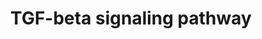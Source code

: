 ---
annotations:
- id: PW:0000329
  parent: signaling pathway
  type: Pathway Ontology
  value: transforming growth factor-beta superfamily mediated signaling pathway
authors:
- MaintBot
- Mkutmon
- AlexanderPico
- Egonw
- Eweitz
description: 'The signal transduction mechanisms underlying the pathophysiological
  activities of transforming growth factor-β (TGF-β) have been extensively studied
  since its discovery nearly 30 years ago. TGF-β ligands belong to a large superfamily
  of cytokines that bears its name (TGF-β Superfamily) and includes bone morphogenic
  proteins, activins, inhibin, growth/differentiation factors, Mullerian inhibiting
  substance, Nodal, and several other structurally-related polypeptides. Mammals express
  three TGF-β isoforms (i.e., TGF-β1, TGF-β2, and TGF-β3) that are encoded by distinct
  genes in a tissue-specific and developmentally-regulated manner. TGF-β was identified
  originally via its stimulation of morphological transformation and anchorage-independent
  growth in fibroblasts; however, this cytokine is now recognized as being a potent
  tumor suppressor that prevents the dysregulated growth and survival of epithelial,
  endothelial, and hematopoietic cells. In addition, numerous studies have clearly
  established TGF-β as a multifunctional cytokine that plays essential roles in regulating
  virtually all aspects of mammalian development and differentiation, and in maintaining
  mammalian tissue homeostasis. The pleiotropic nature of TGF-β is highlighted by
  the fact that every cell in the metazoan body can produce and respond to this cytokine.
  Even more remarkably, malignant cells have evolved a variety of complex mechanisms
  capable of circumventing the tumor suppressing activities of TGF-β, and in doing
  so, typically convert the functions of TGF-β to that of a tumor promoter, particularly
  the induction of carcinoma epithelial-mesenchymal transition, invasion, and dissemination
  to distant organ sites. This peculiar conversion in TGF-β function is known as the
  "TGF-β Paradox", which underlies the lethality of TGF-β in metastatic cancer cells.
  Thus, elucidating the effectors and signaling modules activated by TGF-β may offer
  new insights into the development of novel neoadjuvants capable of effectively targeting
  the TGF-β pathway to significantly improve the clinical course of patients with
  cancer, fibrosis, or immunologic disorders. TGF-β is secreted from cells as a latent
  homodimeric polypeptide that becomes tethered to the extracellular matrix by latent-TGF-β-binding
  proteins. Mature TGF-β isoforms are activated and liberated from extracellular matrix
  depots by a variety of mechanisms, including proteolysis, reactive oxygen species,
  changes in pH, and physical interactions with integrins, thromobspondin-1, or SPARC.
  Once activated, mature TGF-β initiates transmembrane signaling by binding to two
  distinct transmembrane Ser/Thr protein kinases, termed TGF-β type I (TβR-I) and
  type II (TβR-II) receptors. In some cells and tissues, TGF-β also binds to a third
  cell surface receptor, TGF-β type III (TβR-III), which transfers TGF-β to TβR-II
  and TβR-I. Full activation of these cytokine:receptor ternary complexes transpires
  upon TβR-II-mediated transphosphorylation and activation of TβR-I, which then phosphorylates
  and activates the latent transcription factors, Smad2 and Smad3. Afterward, phosphorylated
  Smad2/3 interact physically with Smad4, with the resulting heterotrimers translocating
  into the nucleus to regulate the expression of TGF-β-responsive genes. These Smad-dependent
  events are subject to fine-tuning and crosstalk regulation in the cytoplasm by their
  interaction with a variety of adapter molecules, including SARA, Hgs, PML and Dab2,
  and with Smad7, whose inhibitory activity is modulated by STRAP, AMSH2, and Arkadia;
  and in the nucleus by their interaction with a variety of transcriptional activators
  and repressors that occur in a gene- and cell-specific manner. In addition to activating
  canonical Smad2/3-dependent signaling, accumulating evidence clearly links the development
  of a variety of human pathologies to aberrant coupling of TGF-β to its noncanonical
  effector molecules. Included in this ever expanding list of noncanonical signaling
  molecules stimulated by TGF-β are PI3K, AKT, mTOR, integrins and focal adhesion
  kinase, and members of the MAP kinase (e.g., ERK1/2, JNK, and p38 MAPK small GTP-binding
  proteins (e.g., Ras, Rho, and Rac1). The interactions and intersections between
  canonical and noncanonical TGF-β signaling systems are depicted in the pathway map.    Please
  access this pathway at [http://www.netpath.org/netslim/tgf_beta_pathway.html NetSlim]
  database.  If you use this pathway, please cite following paper: Kandasamy, K.,
  Mohan, S. S., Raju, R., Keerthikumar, S., Kumar, G. S. S., Venugopal, A. K., Telikicherla,
  D., Navarro, J. D., Mathivanan, S., Pecquet, C., Gollapudi, S. K., Tattikota, S.
  G., Mohan, S., Padhukasahasram, H., Subbannayya, Y., Goel, R., Jacob, H. K. C.,
  Zhong, J., Sekhar, R., Nanjappa, V., Balakrishnan, L., Subbaiah, R., Ramachandra,
  Y. L., Rahiman, B. A., Prasad, T. S. K., Lin, J., Houtman, J. C. D., Desiderio,
  S., Renauld, J., Constantinescu, S. N., Ohara, O., Hirano, T., Kubo, M., Singh,
  S., Khatri, P., Draghici, S., Bader, G. D., Sander, C., Leonard, W. J. and Pandey,
  A. (2010). NetPath: A public resource of curated signal transduction pathways. <i>Genome
  Biology</i>. 11:R3.'
last-edited: 2021-05-21
organisms:
- Bos taurus
redirect_from:
- /index.php/Pathway:WP1045
- /instance/WP1045
- /instance/WP1045_r117635
revision: r117635
schema-jsonld:
- '@context': https://schema.org/
  '@id': https://wikipathways.github.io/pathways/WP1045.html
  '@type': Dataset
  creator:
    '@type': Organization
    name: WikiPathways
  description: 'The signal transduction mechanisms underlying the pathophysiological
    activities of transforming growth factor-β (TGF-β) have been extensively studied
    since its discovery nearly 30 years ago. TGF-β ligands belong to a large superfamily
    of cytokines that bears its name (TGF-β Superfamily) and includes bone morphogenic
    proteins, activins, inhibin, growth/differentiation factors, Mullerian inhibiting
    substance, Nodal, and several other structurally-related polypeptides. Mammals
    express three TGF-β isoforms (i.e., TGF-β1, TGF-β2, and TGF-β3) that are encoded
    by distinct genes in a tissue-specific and developmentally-regulated manner. TGF-β
    was identified originally via its stimulation of morphological transformation
    and anchorage-independent growth in fibroblasts; however, this cytokine is now
    recognized as being a potent tumor suppressor that prevents the dysregulated growth
    and survival of epithelial, endothelial, and hematopoietic cells. In addition,
    numerous studies have clearly established TGF-β as a multifunctional cytokine
    that plays essential roles in regulating virtually all aspects of mammalian development
    and differentiation, and in maintaining mammalian tissue homeostasis. The pleiotropic
    nature of TGF-β is highlighted by the fact that every cell in the metazoan body
    can produce and respond to this cytokine. Even more remarkably, malignant cells
    have evolved a variety of complex mechanisms capable of circumventing the tumor
    suppressing activities of TGF-β, and in doing so, typically convert the functions
    of TGF-β to that of a tumor promoter, particularly the induction of carcinoma
    epithelial-mesenchymal transition, invasion, and dissemination to distant organ
    sites. This peculiar conversion in TGF-β function is known as the "TGF-β Paradox",
    which underlies the lethality of TGF-β in metastatic cancer cells. Thus, elucidating
    the effectors and signaling modules activated by TGF-β may offer new insights
    into the development of novel neoadjuvants capable of effectively targeting the
    TGF-β pathway to significantly improve the clinical course of patients with cancer,
    fibrosis, or immunologic disorders. TGF-β is secreted from cells as a latent homodimeric
    polypeptide that becomes tethered to the extracellular matrix by latent-TGF-β-binding
    proteins. Mature TGF-β isoforms are activated and liberated from extracellular
    matrix depots by a variety of mechanisms, including proteolysis, reactive oxygen
    species, changes in pH, and physical interactions with integrins, thromobspondin-1,
    or SPARC. Once activated, mature TGF-β initiates transmembrane signaling by binding
    to two distinct transmembrane Ser/Thr protein kinases, termed TGF-β type I (TβR-I)
    and type II (TβR-II) receptors. In some cells and tissues, TGF-β also binds to
    a third cell surface receptor, TGF-β type III (TβR-III), which transfers TGF-β
    to TβR-II and TβR-I. Full activation of these cytokine:receptor ternary complexes
    transpires upon TβR-II-mediated transphosphorylation and activation of TβR-I,
    which then phosphorylates and activates the latent transcription factors, Smad2
    and Smad3. Afterward, phosphorylated Smad2/3 interact physically with Smad4, with
    the resulting heterotrimers translocating into the nucleus to regulate the expression
    of TGF-β-responsive genes. These Smad-dependent events are subject to fine-tuning
    and crosstalk regulation in the cytoplasm by their interaction with a variety
    of adapter molecules, including SARA, Hgs, PML and Dab2, and with Smad7, whose
    inhibitory activity is modulated by STRAP, AMSH2, and Arkadia; and in the nucleus
    by their interaction with a variety of transcriptional activators and repressors
    that occur in a gene- and cell-specific manner. In addition to activating canonical
    Smad2/3-dependent signaling, accumulating evidence clearly links the development
    of a variety of human pathologies to aberrant coupling of TGF-β to its noncanonical
    effector molecules. Included in this ever expanding list of noncanonical signaling
    molecules stimulated by TGF-β are PI3K, AKT, mTOR, integrins and focal adhesion
    kinase, and members of the MAP kinase (e.g., ERK1/2, JNK, and p38 MAPK small GTP-binding
    proteins (e.g., Ras, Rho, and Rac1). The interactions and intersections between
    canonical and noncanonical TGF-β signaling systems are depicted in the pathway
    map.    Please access this pathway at [http://www.netpath.org/netslim/tgf_beta_pathway.html
    NetSlim] database.  If you use this pathway, please cite following paper: Kandasamy,
    K., Mohan, S. S., Raju, R., Keerthikumar, S., Kumar, G. S. S., Venugopal, A. K.,
    Telikicherla, D., Navarro, J. D., Mathivanan, S., Pecquet, C., Gollapudi, S. K.,
    Tattikota, S. G., Mohan, S., Padhukasahasram, H., Subbannayya, Y., Goel, R., Jacob,
    H. K. C., Zhong, J., Sekhar, R., Nanjappa, V., Balakrishnan, L., Subbaiah, R.,
    Ramachandra, Y. L., Rahiman, B. A., Prasad, T. S. K., Lin, J., Houtman, J. C.
    D., Desiderio, S., Renauld, J., Constantinescu, S. N., Ohara, O., Hirano, T.,
    Kubo, M., Singh, S., Khatri, P., Draghici, S., Bader, G. D., Sander, C., Leonard,
    W. J. and Pandey, A. (2010). NetPath: A public resource of curated signal transduction
    pathways. <i>Genome Biology</i>. 11:R3.'
  keywords:
  - AKT1
  - APP
  - ATF2
  - ATF3
  - AXIN1
  - BCAR1
  - BTRC
  - C-MET
  - CAV1
  - CCNB2
  - CCND1
  - CDC42
  - CDK1
  - CDKN1A
  - CDKN2B
  - CITED1
  - COL1A2
  - COPS5
  - CREBBP
  - CUL1
  - DAB2
  - E2F4
  - E2F5
  - EP300
  - ETS1
  - FN1
  - FOS
  - FOSB
  - FOXH1
  - FOXP3
  - GRB2
  - HDAC1
  - HGS
  - INTB3
  - ITCH
  - ITGA2
  - ITGB1
  - ITGB4
  - JUN
  - JUNB
  - KLF6
  - LIMK2
  - MAP2K1
  - MAP2K2
  - MAP2K3
  - MAP2K4
  - MAP2K6
  - MAP3K7
  - MAP3K7IP1
  - MAP4K1
  - MAPK1
  - MAPK14
  - MAPK4
  - MAPK8
  - MAPK9
  - MEF2A
  - MEF2C
  - MMP1
  - MYC
  - NEDD4L
  - NEDD9
  - NUP153
  - NUP214
  - PAK2
  - PARD6A
  - PDK1
  - PIAS1
  - PIAS2
  - PIK3R1
  - PML
  - PPM1A
  - PRKAR2A
  - PTK2
  - RAC1
  - RAF1
  - RBL1
  - RBL2
  - RBX1
  - RHOA
  - RNF111
  - ROCK1
  - RUNX2
  - SHC1
  - SIK1
  - SIN3A
  - SKI
  - SKIL
  - SKP1
  - SMAD2
  - SMAD3
  - SMAD4
  - SMAD7
  - SMURF1
  - SMURF2
  - SNIP1
  - SNW1
  - SOS1
  - SP1
  - SPTBN1
  - SRC
  - STAMBPL1
  - STRAP
  - SUMO1
  - TERT
  - TFDP1
  - TGFB1
  - TGFB1I1
  - TGFBR1
  - TGFBR2
  - TGFBR3
  - TGIF1
  - THBS1
  - TIEG1
  - TIEG2
  - TNC
  - TP53
  - TRAF6
  - TRAP1
  - UBE2I
  - UCHL5
  - WWP1
  - YAP1
  - ZEB1
  - ZEB2
  - ZFYVE16
  - ZFYVE9
  license: CC0
  name: TGF-beta signaling pathway
seo: CreativeWork
title: TGF-beta signaling pathway
wpid: WP1045
---